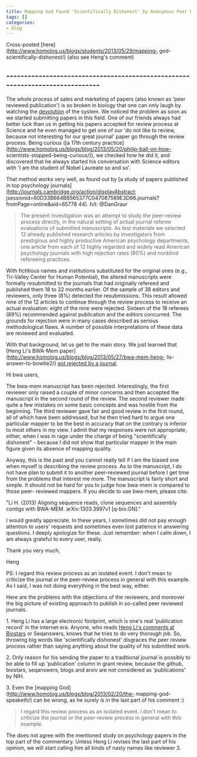 ```yaml
---
title: Mapping God Found 'Scientifically Dishonest' by Anonymous Peer Reviewers
tags: []
categories:
- blog
---
```

Cross-posted [here](http://www.homolog.us/blogs/students/2013/05/29/mapping-
god-scientifically-dishonest/) (also see Heng's comment)
<!--more-->

\-----------------------------------------------------------------------------
-

The whole process of sales and marketing of papers (also known as 'peer
reviewed publication') is so broken in biology that one can only laugh by
watching the [devolution](http://en.wikipedia.org/wiki/Devolution_\(biology\))
of the system. We noticed the problem as soon as we started submitting papers
in this field. One of our friends always had better luck than us in getting
his papers accepted for review process at Science and he even managed to get
one of our 'do not like to review, because not interesting for our great
journal' paper go through the review process. Being curious ([a 17th century
practice](http://www.homolog.us/blogs/blog/2013/05/20/philip-ball-on-how-
scientists-stopped-being-curious/)), we checked how he did it, and discovered
that he always started his conversation with Science editors with 'I am the
student of Nobel Laureate so and so'.

That method works very well, as found out by [a study of papers published in
top psychology journals](http://journals.cambridge.org/action/displayAbstract;
jsessionid=60D33B664B8565377C047087589E3D66.journals?fromPage=online&aid=65778
44). h/t: @DanGraur

> The present investigation was an attempt to study the peer-review process
directly, in the natural setting of actual journal referee evaluations of
submitted manuscripts. As test materials we selected 12 already published
research articles by investigators from prestigious and highly productive
American psychology departments, one article from each of 12 highly regarded
and widely read American psychology journals with high rejection rates (80%)
and nonblind refereeing practices.

With fictitious names and institutions substituted for the original ones
(e.g., Tri-Valley Center for Human Potential), the altered manuscripts were
formally resubmitted to the journals that had originally refereed and
published them 18 to 32 months earlier. Of the sample of 38 editors and
reviewers, only three (8%) detected the resubmissions. This result allowed
nine of the 12 articles to continue through the review process to receive an
actual evaluation: eight of the nine were rejected. Sixteen of the 18 referees
(89%) recommended against publication and the editors concurred. The grounds
for rejection were in many cases described as serious methodological flaws. A
number of possible interpretations of these data are reviewed and evaluated.

With that background, let us get to the main story. We just learned that [Heng
Li's BWA-Mem paper](http://www.homolog.us/blogs/blog/2013/05/27/bwa-mem-heng-
lis-answer-to-bowtie2/) [got rejected by a
journal](https://gist.github.com/ctb/5663625).

>

Hi bwa users,

The bwa-mem manuscript has been rejected. Interestingly, the first reviewer
only raised a couple of minor concerns and then accepted the manuscript in the
second round of the review. The second reviewer made quite a few mistakes on
some basic concepts and was hostile from the beginning. The third reviewer
gave fair and good review in the first round, all of which have been
addressed, but he then tried hard to argue one particular mapper to be the
best in accuracy that on the contrary is inferior to most others in my view. I
admit that my responses were not appropriate, either, when I was in rage under
the charge of being "scientifically dishonest" - because I did not show that
particular mapper in the main figure given its absence of mapping quality.

Anyway, this is the past and you cannot really tell if I am the biased one
when myself is describing the review process. As to the manuscript, I do not
have plan to submit it to another peer-reviewed journal before I get time from
the problems that interest me more. The manuscript is fairly short and simple.
It should not be hard for you to judge how bwa-mem is compared to those peer-
reviewed mappers. If you decide to use bwa-mem, please cite:

"Li H. (2013) Aligning sequence reads, clone sequences and assembly contigs
with BWA-MEM. arXiv:1303.3997v1 [q-bio.GN]."

I would greatly appreciate. In these years, I sometimes did not pay enough
attention to users' requests and sometimes even lost patience in answering
questions. I deeply apologize for these. Just remember: when I calm down, I am
always grateful to every user, really.

Thank you very much,

Heng

PS: I regard this review process as an isolated event. I don't mean to
criticize the journal or the peer-review process in general with this example.
As I said, I was not doing everything in the best way, either.

Here are the problems with the objections of the reviewers, and moreover the
big picture of existing approach to publish in so-called peer reviewed
journals.

1\. Heng Li has a large electronic footprint, which is one's real 'publication
record' in the internet era. Anyone, who reads [Heng Li's comments at
Biostars](http://www.biostars.org/u/795/) or Seqanswers, knows that he tries
to do very thorough job. So, throwing big words like 'scientifically
dishonest' disgraces the peer review process rather than saying anything about
the quality of his submitted work.

2\. Only reason for his sending the paper to a traditional journal is possibly
to be able to fill up 'publication' column in grant review, because the
github, biostars, seqanswers, blogs and arxiv are not considered as
'publications' by NIH.

3\. Even the [mapping God](http://www.homolog.us/blogs/blog/2013/02/20/the-
mapping-god-speaketh/) can be wrong, as he surely is in the last part of his
comment :)

> I regard this review process as an isolated event. I don't mean to criticize
the journal or the peer-review process in general with this example.

The does not agree with the mentioned study on psychology papers in the top
part of the commentary. Unless Heng Li revises the last part of his opinion,
we will start calling him all kinds of nasty names like reviewer 3.

